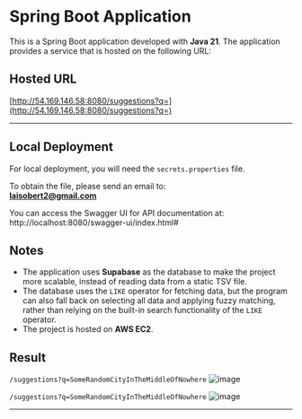 # Spring Boot Application

This is a Spring Boot application developed with **Java 21**. The application provides a service that is hosted on the following URL:

## Hosted URL

[http://54.169.146.58:8080/suggestions?q=](http://54.169.146.58:8080/suggestions?q=)

---

## Local Deployment

For local deployment, you will need the `secrets.properties` file.

To obtain the file, please send an email to:  
**[laisobert2@gmail.com](mailto:laisobert2@gmail.com)**

You can access the Swagger UI for API documentation at:
http://localhost:8080/swagger-ui/index.html#

## Notes

- The application uses **Supabase** as the database to make the project more scalable, instead of reading data from a static TSV file.
- The database uses the `LIKE` operator for fetching data, but the program can also fall back on selecting all data and applying fuzzy matching, rather than relying on the built-in search functionality of the `LIKE` operator.
- The project is hosted on **AWS EC2**.

## Result
`/suggestions?q=SomeRandomCityInTheMiddleOfNowhere`
![image](https://github.com/user-attachments/assets/f1851b7c-db4d-48da-978a-e7736283723f)

`/suggestions?q=SomeRandomCityInTheMiddleOfNowhere`
![image](https://github.com/user-attachments/assets/79d72d8c-a041-4c4c-a11c-eef5cbf3ba9d)


---
